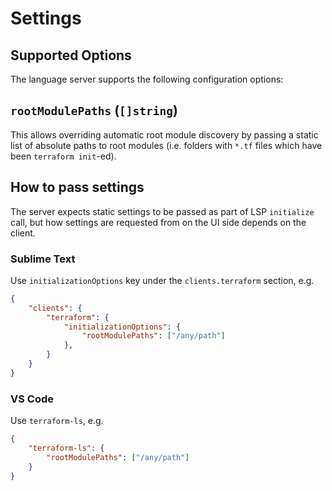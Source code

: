# Settings

## Supported Options

The language server supports the following configuration options:

## `rootModulePaths` (`[]string`)

This allows overriding automatic root module discovery by passing a static list
of absolute paths to root modules (i.e. folders with `*.tf` files
which have been `terraform init`-ed).

## How to pass settings

The server expects static settings to be passed as part of LSP `initialize` call,
but how settings are requested from on the UI side depends on the client.

### Sublime Text

Use `initializationOptions` key under the `clients.terraform` section, e.g.

```json
{
	"clients": {
		"terraform": {
			"initializationOptions": {
				"rootModulePaths": ["/any/path"]
			},
		}
	}
}
```

### VS Code

Use `terraform-ls`, e.g.

```json
{
	"terraform-ls": {
		"rootModulePaths": ["/any/path"]
	}
}
```
